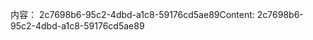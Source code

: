 <span data-ttu-id="14dd6-101">内容： 2c7698b6-95c2-4dbd-a1c8-59176cd5ae89</span><span class="sxs-lookup"><span data-stu-id="14dd6-101">Content: 2c7698b6-95c2-4dbd-a1c8-59176cd5ae89</span></span>